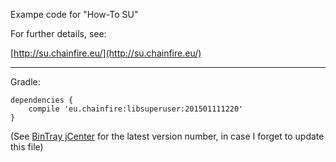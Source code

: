 Exampe code for "How-To SU"

For further details, see:

[http://su.chainfire.eu/](http://su.chainfire.eu/)

---

Gradle:

```
dependencies {
    compile 'eu.chainfire:libsuperuser:201501111220'
}
```

(See [BinTray jCenter](https://bintray.com/chainfire/maven/libsuperuser/view) for the latest version number, in case I forget to update this file)